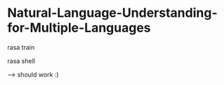 ﻿# Natural-Language-Understanding-for-Multiple-Languages

rasa train

rasa shell

  --> should work :)
